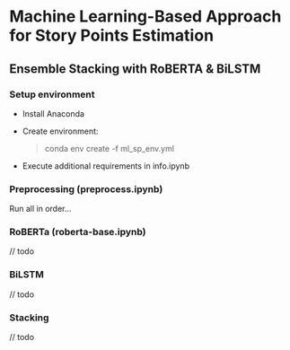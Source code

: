 # Machine Learning-Based Approach for Story Points Estimation

## Ensemble Stacking with RoBERTA & BiLSTM

### Setup environment

- Install Anaconda
- Create environment:
    > conda env create -f ml_sp_env.yml

- Execute additional requirements in info.ipynb

### Preprocessing (preprocess.ipynb)

Run all in order...

### RoBERTa (roberta-base.ipynb)

// todo

### BiLSTM

// todo

### Stacking

// todo